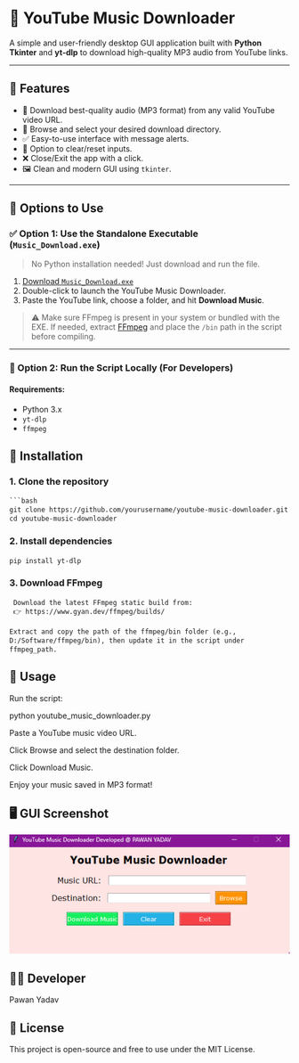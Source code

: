 # 🎵 YouTube Music Downloader

A simple and user-friendly desktop GUI application built with **Python Tkinter** and **yt-dlp** to download high-quality MP3 audio from YouTube links.

---

## 🚀 Features

- 🎯 Download best-quality audio (MP3 format) from any valid YouTube video URL.
- 📁 Browse and select your desired download directory.
- ✅ Easy-to-use interface with message alerts.
- 🔁 Option to clear/reset inputs.
- ❌ Close/Exit the app with a click.
- 🖼️ Clean and modern GUI using `tkinter`.

---

## 📂 Options to Use

### ✅ Option 1: Use the Standalone Executable (`Music_Download.exe`)

> No Python installation needed! Just download and run the file.

1. [Download `Music_Download.exe`](./Music_Download.exe)
2. Double-click to launch the YouTube Music Downloader.
3. Paste the YouTube link, choose a folder, and hit **Download Music**.

> ⚠️ Make sure FFmpeg is present in your system or bundled with the EXE. If needed, extract [FFmpeg](https://www.gyan.dev/ffmpeg/builds/) and place the `/bin` path in the script before compiling.

---

### 🐍 Option 2: Run the Script Locally (For Developers)

#### Requirements:

- Python 3.x  
- `yt-dlp`  
- `ffmpeg`

## 🔧 Installation

### 1. Clone the repository
    ```bash
    git clone https://github.com/yourusername/youtube-music-downloader.git
    cd youtube-music-downloader

### 2. Install dependencies

    pip install yt-dlp

### 3. Download FFmpeg
     Download the latest FFmpeg static build from:
     👉 https://www.gyan.dev/ffmpeg/builds/

    Extract and copy the path of the ffmpeg/bin folder (e.g., D:/Software/ffmpeg/bin), then update it in the script under ffmpeg_path.

## 🧠 Usage
Run the script:

python youtube_music_downloader.py

Paste a YouTube music video URL.

Click Browse and select the destination folder.

Click Download Music.

Enjoy your music saved in MP3 format!

## 🖥️ GUI Screenshot
![GUI Calendar Screenshot](screenshot.png)

## 🧑‍💻 Developer

Pawan Yadav


## 📜 License


This project is open-source and free to use under the MIT License.
